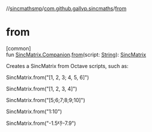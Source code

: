 //[sincmathsmp](../../index.md)/[com.github.gallvp.sincmaths](index.md)/[from](from.md)

# from

[common]\
fun [SincMatrix.Companion](-sinc-matrix/-companion/index.md).[from](from.md)(script: [String](https://kotlinlang.org/api/latest/jvm/stdlib/kotlin/-string/index.html)): [SincMatrix](-sinc-matrix/index.md)

Creates a SincMatrix from Octave scripts, such as:

SincMatrix.from(&quot;[1, 2, 3; 4, 5, 6]&quot;)

SincMatrix.from(&quot;[1, 2, 3, 4]&quot;)

SincMatrix.from(&quot;[5;6;7;8;9;10]&quot;)

SincMatrix.from(&quot;1:10&quot;)

SincMatrix.from(&quot;-1.5:-1:-7.9&quot;)
